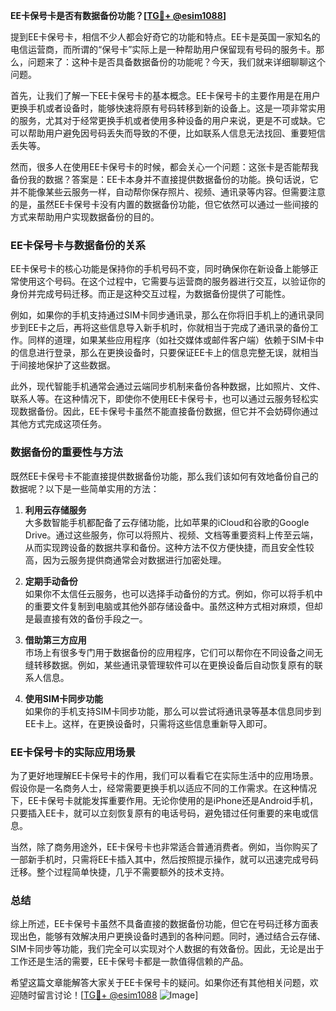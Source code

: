 **EE卡保号卡是否有数据备份功能？[[TG💪+ @esim1088](https://t.me/s/esim1088)]**

提到EE卡保号卡，相信不少人都会好奇它的功能和特点。EE卡是英国一家知名的电信运营商，而所谓的“保号卡”实际上是一种帮助用户保留现有号码的服务卡。那么，问题来了：这种卡是否具备数据备份的功能呢？今天，我们就来详细聊聊这个问题。

首先，让我们了解一下EE卡保号卡的基本概念。EE卡保号卡的主要作用是在用户更换手机或者设备时，能够快速将原有号码转移到新的设备上。这是一项非常实用的服务，尤其对于经常更换手机或者使用多种设备的用户来说，更是不可或缺。它可以帮助用户避免因号码丢失而导致的不便，比如联系人信息无法找回、重要短信丢失等。

然而，很多人在使用EE卡保号卡的时候，都会关心一个问题：这张卡是否能帮我备份我的数据？答案是：EE卡本身并不直接提供数据备份的功能。换句话说，它并不能像某些云服务一样，自动帮你保存照片、视频、通讯录等内容。但需要注意的是，虽然EE卡保号卡没有内置的数据备份功能，但它依然可以通过一些间接的方式来帮助用户实现数据备份的目的。

### EE卡保号卡与数据备份的关系

EE卡保号卡的核心功能是保持你的手机号码不变，同时确保你在新设备上能够正常使用这个号码。在这个过程中，它需要与运营商的服务器进行交互，以验证你的身份并完成号码迁移。而正是这种交互过程，为数据备份提供了可能性。

例如，如果你的手机支持通过SIM卡同步通讯录，那么在你将旧手机上的通讯录同步到EE卡之后，再将这些信息导入新手机时，你就相当于完成了通讯录的备份工作。同样的道理，如果某些应用程序（如社交媒体或邮件客户端）依赖于SIM卡中的信息进行登录，那么在更换设备时，只要保证EE卡上的信息完整无误，就相当于间接地保护了这些数据。

此外，现代智能手机通常会通过云端同步机制来备份各种数据，比如照片、文件、联系人等。在这种情况下，即使你不使用EE卡保号卡，也可以通过云服务轻松实现数据备份。因此，EE卡保号卡虽然不能直接备份数据，但它并不会妨碍你通过其他方式完成这项任务。

### 数据备份的重要性与方法

既然EE卡保号卡不能直接提供数据备份功能，那么我们该如何有效地备份自己的数据呢？以下是一些简单实用的方法：

1. **利用云存储服务**  
   大多数智能手机都配备了云存储功能，比如苹果的iCloud和谷歌的Google Drive。通过这些服务，你可以将照片、视频、文档等重要资料上传至云端，从而实现跨设备的数据共享和备份。这种方法不仅方便快捷，而且安全性较高，因为云服务提供商通常会对数据进行加密处理。

2. **定期手动备份**  
   如果你不太信任云服务，也可以选择手动备份的方式。例如，你可以将手机中的重要文件复制到电脑或其他外部存储设备中。虽然这种方式相对麻烦，但却是最直接有效的备份手段之一。

3. **借助第三方应用**  
   市场上有很多专门用于数据备份的应用程序，它们可以帮你在不同设备之间无缝转移数据。例如，某些通讯录管理软件可以在更换设备后自动恢复原有的联系人信息。

4. **使用SIM卡同步功能**  
   如果你的手机支持SIM卡同步功能，那么可以尝试将通讯录等基本信息同步到EE卡上。这样，在更换设备时，只需将这些信息重新导入即可。

### EE卡保号卡的实际应用场景

为了更好地理解EE卡保号卡的作用，我们可以看看它在实际生活中的应用场景。假设你是一名商务人士，经常需要更换手机以适应不同的工作需求。在这种情况下，EE卡保号卡就能发挥重要作用。无论你使用的是iPhone还是Android手机，只要插入EE卡，就可以立刻恢复原有的电话号码，避免错过任何重要的来电或信息。

当然，除了商务用途外，EE卡保号卡也非常适合普通消费者。例如，当你购买了一部新手机时，只需将EE卡插入其中，然后按照提示操作，就可以迅速完成号码迁移。整个过程简单快捷，几乎不需要额外的技术支持。

### 总结

综上所述，EE卡保号卡虽然不具备直接的数据备份功能，但它在号码迁移方面表现出色，能够有效解决用户更换设备时遇到的各种问题。同时，通过结合云存储、SIM卡同步等功能，我们完全可以实现对个人数据的有效备份。因此，无论是出于工作还是生活的需要，EE卡保号卡都是一款值得信赖的产品。

希望这篇文章能解答大家关于EE卡保号卡的疑问。如果你还有其他相关问题，欢迎随时留言讨论！[[TG💪+ @esim1088](https://t.me/s/esim1088) ![Image](https://i.postimg.cc/4NQfJmqS/Snipaste-2025-05-13-00-14-12.png)]